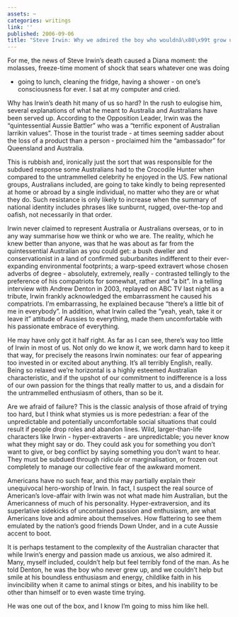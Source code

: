 ```yaml
---
assets: ~
categories: writings
link: ''
published: 2006-09-06
title: "Steve Irwin: Why we admired the boy who wouldnâ\x80\x99t grow up"
---
```

For me, the news of Steve Irwin’s death caused a Diana moment: the
molasses, freeze-time moment of shock that sears whatever one was doing
- going to lunch, cleaning the fridge, having a shower - on one’s
consciousness for ever. I sat at my computer and cried.

Why has Irwin’s death hit many of us so hard? In the rush to eulogise
him, several explanations of what he meant to Australia and Australians
have been served up. According to the Opposition Leader, Irwin was the
“quintessential Aussie Battler” who was a “terrific exponent of
Australian larrikin values”. Those in the tourist trade - at times
seeming sadder about the loss of a product than a person - proclaimed
him the “ambassador” for Queensland and Australia.

This is rubbish and, ironically just the sort that was responsible for
the subdued response some Australians had to the Crocodile Hunter when
compared to the untrammelled celebrity he enjoyed in the US. Few
national groups, Australians included, are going to take kindly to being
represented at home or abroad by a single individual, no matter who they
are or what they do. Such resistance is only likely to increase when the
summary of national identity includes phrases like sunburnt, rugged,
over-the-top and oafish, not necessarily in that order.

Irwin never claimed to represent Australia or Australians overseas, or
to in any way summarise how we think or who we are. The reality, which
he knew better than anyone, was that he was about as far from the
quintessential Australian as you could get: a bush dweller and
conservationist in a land of confirmed suburbanites indifferent to their
ever-expanding environmental footprints; a warp-speed extravert whose
chosen adverbs of degree - absolutely, extremely, really - contrasted
tellingly to the preference of his compatriots for somewhat, rather and
“a bit”. In a telling interview with Andrew Denton in 2003, replayed on
ABC TV last night as a tribute, Irwin frankly acknowledged the
embarrassment he caused his compatriots. I’m embarrassing, he explained
because “there’s a little bit of me in everybody”. In addition, what
Irwin called the “yeah, yeah, take it or leave it” attitude of Aussies
to everything, made them uncomfortable with his passionate embrace of
everything.

He may have only got it half right. As far as I can see, there’s way too
little of Irwin in most of us. Not only do we know it, we work damn hard
to keep it that way, for precisely the reasons Irwin nominates: our fear
of appearing too invested in or excited about anything. It’s all
terribly English, really. Being so relaxed we’re horizontal is a highly
esteemed Australian characteristic, and if the upshot of our commitment
to indifference is a loss of our own passion for the things that really
matter to us, and a disdain for the untrammelled enthusiasm of others,
than so be it.

Are we afraid of failure? This is the classic analysis of those afraid
of trying too hard, but I think what stymies us is more pedestrian: a
fear of the unpredictable and potentially uncomfortable social
situations that could result if people drop roles and abandon lines.
Wild, larger-than-life characters like Irwin - hyper-extraverts - are
unpredictable; you never know what they might say or do. They could ask
you for something you don’t want to give, or beg conflict by saying
something you don’t want to hear. They must be subdued through ridicule
or marginalisation, or frozen out completely to manage our collective
fear of the awkward moment.

Americans have no such fear, and this may partially explain their
unequivocal hero-worship of Irwin. In fact, I suspect the real source of
American’s love-affair with Irwin was not what made him Australian, but
the Americanness of much of his personality. Hyper-extraversion, and its
superlative sidekicks of uncontained passion and enthusiasm, are what
Americans love and admire about themselves. How flattering to see them
emulated by the nation’s good friends Down Under, and in a cute Aussie
accent to boot.

It is perhaps testament to the complexity of the Australian character
that while Irwin’s energy and passion made us anxious, we also admired
it. Many, myself included, couldn’t help but feel terribly fond of the
man. As he told Denton, he was the boy who never grew up, and we
couldn’t help but smile at his boundless enthusiasm and energy,
childlike faith in his invincibility when it came to animal stings or
bites, and his inability to be other than himself or to even waste time
trying.

He was one out of the box, and I know I’m going to miss him like hell.